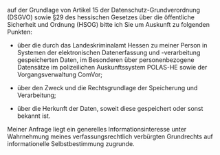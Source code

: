 auf der Grundlage von Artikel 15 der Datenschutz-Grundverordnung (DSGVO) sowie
§29 des hessischen Gesetzes über die öffentliche Sicherheit und Ordnung (HSOG)
bitte ich Sie um Auskunft zu folgenden Punkten:

+ über die durch das Landeskriminalamt Hessen zu meiner Person in Systemen der
  elektronischen Datenerfassung und -verarbeitung gespeicherten Daten, im Besonderen
  über personenbezogene Datensätze im polizeilichen Auskunftssystem POLAS-HE sowie
  der Vorgangsverwaltung ComVor;

+ über den Zweck und die Rechtsgrundlage der Speicherung und Verarbeitung;

+ über die Herkunft der Daten, soweit diese gespeichert oder sonst bekannt ist.

Meiner Anfrage liegt ein generelles Informationsinteresse unter Wahrnehmung
meines verfassungsrechtlich verbürgten Grundrechts auf informationelle
Selbstbestimmung zugrunde.
